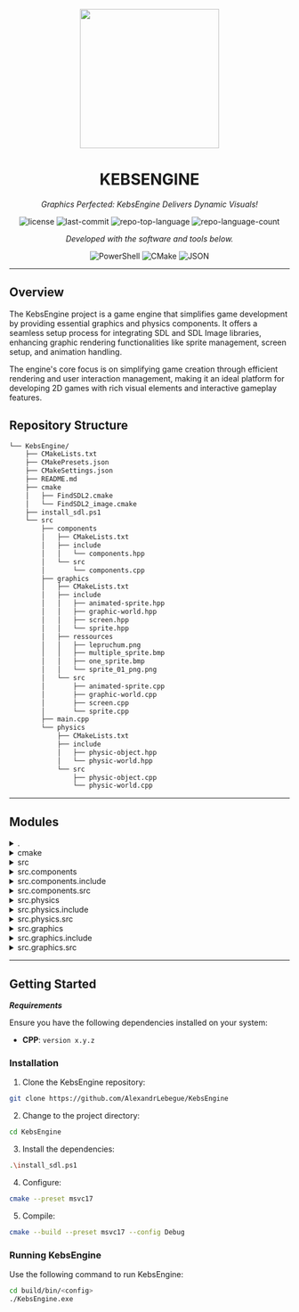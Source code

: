 <p align="center">
  <img src="https://tse2.mm.bing.net/th?id=OIG3.BDYV6_VAWh.56SX8XNUL&pid=ImgGn" width="250" />
</p>
<p align="center">
    <h1 align="center">KEBSENGINE</h1>
</p>
<p align="center">
    <em>Graphics Perfected: KebsEngine Delivers Dynamic Visuals!</em>
</p>
<p align="center">
	<img src="https://img.shields.io/github/license/AlexandrLebegue/KebsEngine?style=flat&color=0080ff" alt="license">
	<img src="https://img.shields.io/github/last-commit/AlexandrLebegue/KebsEngine?style=flat&logo=git&logoColor=white&color=0080ff" alt="last-commit">
	<img src="https://img.shields.io/github/languages/top/AlexandrLebegue/KebsEngine?style=flat&color=0080ff" alt="repo-top-language">
	<img src="https://img.shields.io/github/languages/count/AlexandrLebegue/KebsEngine?style=flat&color=0080ff" alt="repo-language-count">
<p>
<p align="center">
		<em>Developed with the software and tools below.</em>
</p>
<p align="center">
	<img src="https://img.shields.io/badge/PowerShell-5391FE.svg?style=flat&logo=PowerShell&logoColor=white" alt="PowerShell">
	<img src="https://img.shields.io/badge/CMake-064F8C.svg?style=flat&logo=CMake&logoColor=white" alt="CMake">
	<img src="https://img.shields.io/badge/JSON-000000.svg?style=flat&logo=JSON&logoColor=white" alt="JSON">
</p>
<hr>


##  Overview

The KebsEngine project is a game engine that simplifies game development by providing essential graphics and physics components. It offers a seamless setup process for integrating SDL and SDL Image libraries, enhancing graphic rendering functionalities like sprite management, screen setup, and animation handling. 

The engine's core focus is on simplifying game creation through efficient rendering and user interaction management, making it an ideal platform for developing 2D games with rich visual elements and interactive gameplay features.


##  Repository Structure

```sh
└── KebsEngine/
    ├── CMakeLists.txt
    ├── CMakePresets.json
    ├── CMakeSettings.json
    ├── README.md
    ├── cmake
    │   ├── FindSDL2.cmake
    │   └── FindSDL2_image.cmake
    ├── install_sdl.ps1
    └── src
        ├── components
        │   ├── CMakeLists.txt
        │   ├── include
        │   │   └── components.hpp
        │   └── src
        │       └── components.cpp
        ├── graphics
        │   ├── CMakeLists.txt
        │   ├── include
        │   │   ├── animated-sprite.hpp
        │   │   ├── graphic-world.hpp
        │   │   ├── screen.hpp
        │   │   └── sprite.hpp
        │   ├── ressources
        │   │   ├── lepruchum.png
        │   │   ├── multiple_sprite.bmp
        │   │   ├── one_sprite.bmp
        │   │   └── sprite_01_png.png
        │   └── src
        │       ├── animated-sprite.cpp
        │       ├── graphic-world.cpp
        │       ├── screen.cpp
        │       └── sprite.cpp
        ├── main.cpp
        └── physics
            ├── CMakeLists.txt
            ├── include
            │   ├── physic-object.hpp
            │   └── physic-world.hpp
            └── src
                ├── physic-object.cpp
                └── physic-world.cpp
```

---

##  Modules

<details closed><summary>.</summary>

| File                                                                                               | Summary                                                                                                                                                                                                                                   |
| ---                                                                                                | ---                                                                                                                                                                                                                                       |
| [install_sdl.ps1](https://github.com/AlexandrLebegue/KebsEngine/blob/master/install_sdl.ps1)       | Code snippet in `install_sdl.ps1` automates downloading and setup of SDL and SDL Image libraries. Simplifies initial setup for Graphics module in `KebsEngine` repository, ensuring seamless integration.                                 |
| [CMakeSettings.json](https://github.com/AlexandrLebegue/KebsEngine/blob/master/CMakeSettings.json) | Code snippet in `physic-object.hpp` declares physics object properties. It defines physics attributes crucial for simulation accuracy in the KebsEngine repository.                                                                       |
| [CMakePresets.json](https://github.com/AlexandrLebegue/KebsEngine/blob/master/CMakePresets.json)   | Code snippet in `CMakePresets.json` configures MSVC17 build for Release mode with SDL2 and SDL2_image paths. Enhances build process in `KebsEngine` repository, focusing on graphics components.                                          |
| [CMakeLists.txt](https://github.com/AlexandrLebegue/KebsEngine/blob/master/CMakeLists.txt)         | Code Summary:**The `CMakeLists.txt` file sets up the build logic for the KebsEngine project, configuring dependencies, target linking, and resource copying operations post-build. It organizes graphics, physics, and component modules. |

</details>

<details closed><summary>cmake</summary>

| File                                                                                                         | Summary                                                                                                                                                                                                                                      |
| ---                                                                                                          | ---                                                                                                                                                                                                                                          |
| [FindSDL2.cmake](https://github.com/AlexandrLebegue/KebsEngine/blob/master/cmake/FindSDL2.cmake)             | Code snippet summary:**This `FindSDL2.cmake` module locates SDL libraries for linking and includes proper search paths, especially for different OS versions and frameworks, enhancing dependency management in the repository architecture. |
| [FindSDL2_image.cmake](https://github.com/AlexandrLebegue/KebsEngine/blob/master/cmake/FindSDL2_image.cmake) | Code Summary:**`FindSDL2_image.cmake` locates SDL2_image library, setting variables for linking. Requires SDL2. Enables custom paths, error handling, version reading, and target creation.                                                  |

</details>

<details closed><summary>src</summary>

| File                                                                               | Summary                                                                                                                                                                                                                      |
| ---                                                                                | ---                                                                                                                                                                                                                          |
| [main.cpp](https://github.com/AlexandrLebegue/KebsEngine/blob/master/src/main.cpp) | Code Summary:**Main.cpp controls SDL graphic rendering and user input, enabling sprites' movement. Manages graphic objects within GraphicWorld using Screen dimensions. Coordinates user interactivity and object animation. |

</details>

<details closed><summary>src.components</summary>

| File                                                                                                      | Summary                                                                                                                                                                                                                                                                      |
| ---                                                                                                       | ---                                                                                                                                                                                                                                                                          |
| [CMakeLists.txt](https://github.com/AlexandrLebegue/KebsEngine/blob/master/src/components/CMakeLists.txt) | Code Summary:** The code snippet in `src/components/CMakeLists.txt` creates a library for components with specific logic. It includes `components.cpp` and `components.hpp`, ensuring proper compilation and project structure alignment within the repository architecture. |

</details>

<details closed><summary>src.components.include</summary>

| File                                                                                                              | Summary                                                                                                                                |
| ---                                                                                                               | ---                                                                                                                                    |
| [components.hpp](https://github.com/AlexandrLebegue/KebsEngine/blob/master/src/components/include/components.hpp) | This code snippet in components.hpp defines a placeholder function `toto()` within the components module of the KebsEngine repository. |

</details>

<details closed><summary>src.components.src</summary>

| File                                                                                                          | Summary                                                                                                                                                                 |
| ---                                                                                                           | ---                                                                                                                                                                     |
| [components.cpp](https://github.com/AlexandrLebegue/KebsEngine/blob/master/src/components/src/components.cpp) | Code Summary:**Located in **src/components/src/components.cpp**, this codebase file defines an empty function named toto within the KebsEngine repository architecture. |

</details>

<details closed><summary>src.physics</summary>

| File                                                                                                   | Summary                                                                                                                                                                                     |
| ---                                                                                                    | ---                                                                                                                                                                                         |
| [CMakeLists.txt](https://github.com/AlexandrLebegue/KebsEngine/blob/master/src/physics/CMakeLists.txt) | Physics Component Setup**Located at `src/physics/CMakeLists.txt`, this configures the build system for the physics component in the `KebsEngine` repository, defining sources and includes. |

</details>

<details closed><summary>src.physics.include</summary>

| File                                                                                                                 | Summary                                                                                                                                                    |
| ---                                                                                                                  | ---                                                                                                                                                        |
| [physic-world.hpp](https://github.com/AlexandrLebegue/KebsEngine/blob/master/src/physics/include/physic-world.hpp)   | Code in `physic-world.hpp` defines a placeholder function `toto` without implementation. Likely part of the physics module in the `KebsEngine` repository. |
| [physic-object.hpp](https://github.com/AlexandrLebegue/KebsEngine/blob/master/src/physics/include/physic-object.hpp) | Code snippet in `physic-object.hpp` defines an empty function `toto`. It plays a role in the physics component of the KebsEngine repository.               |

</details>

<details closed><summary>src.physics.src</summary>

| File                                                                                                             | Summary                                                                                                                                                                    |
| ---                                                                                                              | ---                                                                                                                                                                        |
| [physic-object.cpp](https://github.com/AlexandrLebegue/KebsEngine/blob/master/src/physics/src/physic-object.cpp) | Summary:** `physic-object.cpp` in `KebsEngine` repository's `physics` module defines a placeholder function `toto`. It contributes to the physics component of the engine. |
| [physic-world.cpp](https://github.com/AlexandrLebegue/KebsEngine/blob/master/src/physics/src/physic-world.cpp)   | Code Summary:**physic-world.cpp in KebsEngine repo defines an entry point, containing a function toto for managing physics aspects.                                        |

</details>

<details closed><summary>src.graphics</summary>

| File                                                                                                    | Summary                                                                                                                                                     |
| ---                                                                                                     | ---                                                                                                                                                         |
| [CMakeLists.txt](https://github.com/AlexandrLebegue/KebsEngine/blob/master/src/graphics/CMakeLists.txt) | Code in src/graphics/CMakeLists.txt organizes graphic components: sprite, graphic world, screen & animated sprite. Sets project structure and dependencies. |

</details>

<details closed><summary>src.graphics.include</summary>

| File                                                                                                                      | Summary                                                                                                                                                                                                                                               |
| ---                                                                                                                       | ---                                                                                                                                                                                                                                                   |
| [sprite.hpp](https://github.com/AlexandrLebegue/KebsEngine/blob/master/src/graphics/include/sprite.hpp)                   | Role**: `Sprite` class for graphics rendering in `KebsEngine`.**Features**: Creates and renders sprites on screen.**Purpose**: Manage sprite visualization.                                                                                           |
| [graphic-world.hpp](https://github.com/AlexandrLebegue/KebsEngine/blob/master/src/graphics/include/graphic-world.hpp)     | This code snippet defines the GraphicWorld class, managing and rendering sprites using SDL in the parent repository's graphics module. It handles adding, updating, drawing, and removing sprites within the GraphicWorld.                            |
| [animated-sprite.hpp](https://github.com/AlexandrLebegue/KebsEngine/blob/master/src/graphics/include/animated-sprite.hpp) | Code summary:** `AnimatedSprite` class in `graphics` module manages animated sprites with frame-based rendering, enhancing visual appeal in the game engine.                                                                                          |
| [screen.hpp](https://github.com/AlexandrLebegue/KebsEngine/blob/master/src/graphics/include/screen.hpp)                   | Summary: `screen.hpp` defines the `Screen` class managing screen setup, rendering, and clearing for graphics display in the `KebsEngine` repository. It provides methods to control screen dimensions, update display, and handle rendering elements. |

</details>

<details closed><summary>src.graphics.src</summary>

| File                                                                                                                  | Summary                                                                                                                                                                                                                                |
| ---                                                                                                                   | ---                                                                                                                                                                                                                                    |
| [animated-sprite.cpp](https://github.com/AlexandrLebegue/KebsEngine/blob/master/src/graphics/src/animated-sprite.cpp) | Code Summary:****Role:** Renders animated sprites in a game using SDL and manages frame updates and rendering.**Description:** Handles sprite animation frames based on set parameters and renders them using SDL rendering functions. |
| [screen.cpp](https://github.com/AlexandrLebegue/KebsEngine/blob/master/src/graphics/src/screen.cpp)                   | Screen Class in Graphics Module**: Manages SDL window creation, rendering, and display. Sets background color and clears screen efficiently, crucial for the display aspect of the application.                                        |
| [graphic-world.cpp](https://github.com/AlexandrLebegue/KebsEngine/blob/master/src/graphics/src/graphic-world.cpp)     | Summary: `graphic-world.cpp` in `KebsEngine` manages rendering of Sprite objects on a Screen with methods for adding, updating, and removing Sprites in the graphical world.                                                           |
| [sprite.cpp](https://github.com/AlexandrLebegue/KebsEngine/blob/master/src/graphics/src/sprite.cpp)                   | Code Summary:**The code snippet in `src/graphics/src/sprite.cpp` initializes and renders sprites using SDL_image, enabling straightforward integration with the graphics subsystem of the parent `KebsEngine` repository.              |

</details>

---

##  Getting Started

***Requirements***

Ensure you have the following dependencies installed on your system:

* **CPP**: `version x.y.z`

###  Installation

1. Clone the KebsEngine repository:

```sh
git clone https://github.com/AlexandrLebegue/KebsEngine
```

2. Change to the project directory:

```sh
cd KebsEngine
```

3. Install the dependencies:

```sh
.\install_sdl.ps1
```


4. Configure:

```sh
cmake --preset msvc17
```

5. Compile:

```sh
cmake --build --preset msvc17 --config Debug
```

###  Running KebsEngine

Use the following command to run KebsEngine:

```sh
cd build/bin/<config>
./KebsEngine.exe
```
